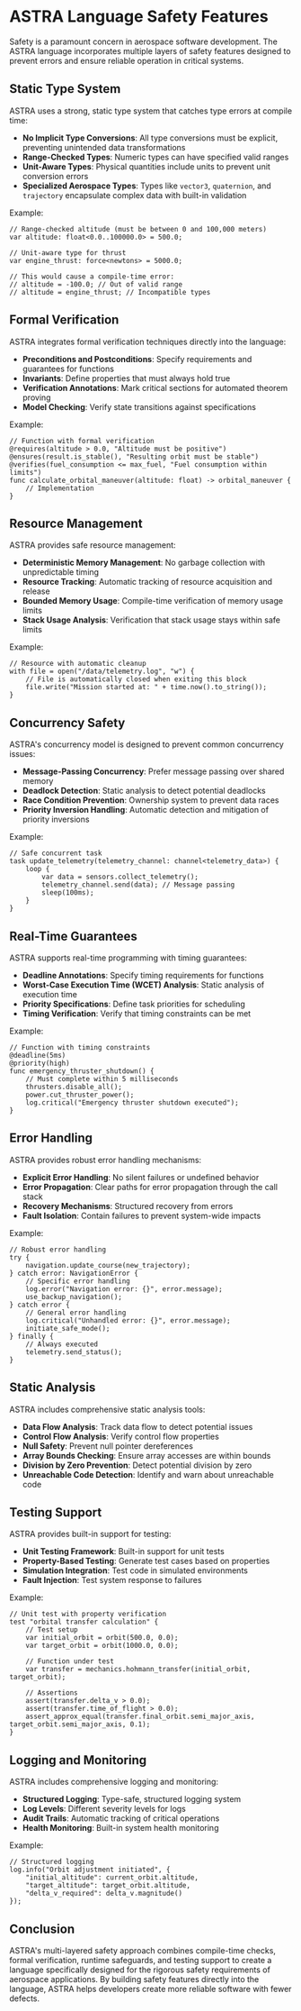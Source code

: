 # ASTRA Language Safety Features

Safety is a paramount concern in aerospace software development. The ASTRA language incorporates multiple layers of safety features designed to prevent errors and ensure reliable operation in critical systems.

## Static Type System

ASTRA uses a strong, static type system that catches type errors at compile time:

- **No Implicit Type Conversions**: All type conversions must be explicit, preventing unintended data transformations
- **Range-Checked Types**: Numeric types can have specified valid ranges
- **Unit-Aware Types**: Physical quantities include units to prevent unit conversion errors
- **Specialized Aerospace Types**: Types like `vector3`, `quaternion`, and `trajectory` encapsulate complex data with built-in validation

Example:
```astra
// Range-checked altitude (must be between 0 and 100,000 meters)
var altitude: float<0.0..100000.0> = 500.0;

// Unit-aware type for thrust
var engine_thrust: force<newtons> = 5000.0;

// This would cause a compile-time error:
// altitude = -100.0; // Out of valid range
// altitude = engine_thrust; // Incompatible types
```

## Formal Verification

ASTRA integrates formal verification techniques directly into the language:

- **Preconditions and Postconditions**: Specify requirements and guarantees for functions
- **Invariants**: Define properties that must always hold true
- **Verification Annotations**: Mark critical sections for automated theorem proving
- **Model Checking**: Verify state transitions against specifications

Example:
```astra
// Function with formal verification
@requires(altitude > 0.0, "Altitude must be positive")
@ensures(result.is_stable(), "Resulting orbit must be stable")
@verifies(fuel_consumption <= max_fuel, "Fuel consumption within limits")
func calculate_orbital_maneuver(altitude: float) -> orbital_maneuver {
    // Implementation
}
```

## Resource Management

ASTRA provides safe resource management:

- **Deterministic Memory Management**: No garbage collection with unpredictable timing
- **Resource Tracking**: Automatic tracking of resource acquisition and release
- **Bounded Memory Usage**: Compile-time verification of memory usage limits
- **Stack Usage Analysis**: Verification that stack usage stays within safe limits

Example:
```astra
// Resource with automatic cleanup
with file = open("/data/telemetry.log", "w") {
    // File is automatically closed when exiting this block
    file.write("Mission started at: " + time.now().to_string());
}
```

## Concurrency Safety

ASTRA's concurrency model is designed to prevent common concurrency issues:

- **Message-Passing Concurrency**: Prefer message passing over shared memory
- **Deadlock Detection**: Static analysis to detect potential deadlocks
- **Race Condition Prevention**: Ownership system to prevent data races
- **Priority Inversion Handling**: Automatic detection and mitigation of priority inversions

Example:
```astra
// Safe concurrent task
task update_telemetry(telemetry_channel: channel<telemetry_data>) {
    loop {
        var data = sensors.collect_telemetry();
        telemetry_channel.send(data); // Message passing
        sleep(100ms);
    }
}
```

## Real-Time Guarantees

ASTRA supports real-time programming with timing guarantees:

- **Deadline Annotations**: Specify timing requirements for functions
- **Worst-Case Execution Time (WCET) Analysis**: Static analysis of execution time
- **Priority Specifications**: Define task priorities for scheduling
- **Timing Verification**: Verify that timing constraints can be met

Example:
```astra
// Function with timing constraints
@deadline(5ms)
@priority(high)
func emergency_thruster_shutdown() {
    // Must complete within 5 milliseconds
    thrusters.disable_all();
    power.cut_thruster_power();
    log.critical("Emergency thruster shutdown executed");
}
```

## Error Handling

ASTRA provides robust error handling mechanisms:

- **Explicit Error Handling**: No silent failures or undefined behavior
- **Error Propagation**: Clear paths for error propagation through the call stack
- **Recovery Mechanisms**: Structured recovery from errors
- **Fault Isolation**: Contain failures to prevent system-wide impacts

Example:
```astra
// Robust error handling
try {
    navigation.update_course(new_trajectory);
} catch error: NavigationError {
    // Specific error handling
    log.error("Navigation error: {}", error.message);
    use_backup_navigation();
} catch error {
    // General error handling
    log.critical("Unhandled error: {}", error.message);
    initiate_safe_mode();
} finally {
    // Always executed
    telemetry.send_status();
}
```

## Static Analysis

ASTRA includes comprehensive static analysis tools:

- **Data Flow Analysis**: Track data flow to detect potential issues
- **Control Flow Analysis**: Verify control flow properties
- **Null Safety**: Prevent null pointer dereferences
- **Array Bounds Checking**: Ensure array accesses are within bounds
- **Division by Zero Prevention**: Detect potential division by zero
- **Unreachable Code Detection**: Identify and warn about unreachable code

## Testing Support

ASTRA provides built-in support for testing:

- **Unit Testing Framework**: Built-in support for unit tests
- **Property-Based Testing**: Generate test cases based on properties
- **Simulation Integration**: Test code in simulated environments
- **Fault Injection**: Test system response to failures

Example:
```astra
// Unit test with property verification
test "orbital transfer calculation" {
    // Test setup
    var initial_orbit = orbit(500.0, 0.0);
    var target_orbit = orbit(1000.0, 0.0);
    
    // Function under test
    var transfer = mechanics.hohmann_transfer(initial_orbit, target_orbit);
    
    // Assertions
    assert(transfer.delta_v > 0.0);
    assert(transfer.time_of_flight > 0.0);
    assert_approx_equal(transfer.final_orbit.semi_major_axis, target_orbit.semi_major_axis, 0.1);
}
```

## Logging and Monitoring

ASTRA includes comprehensive logging and monitoring:

- **Structured Logging**: Type-safe, structured logging system
- **Log Levels**: Different severity levels for logs
- **Audit Trails**: Automatic tracking of critical operations
- **Health Monitoring**: Built-in system health monitoring

Example:
```astra
// Structured logging
log.info("Orbit adjustment initiated", {
    "initial_altitude": current_orbit.altitude,
    "target_altitude": target_orbit.altitude,
    "delta_v_required": delta_v.magnitude()
});
```

## Conclusion

ASTRA's multi-layered safety approach combines compile-time checks, formal verification, runtime safeguards, and testing support to create a language specifically designed for the rigorous safety requirements of aerospace applications. By building safety features directly into the language, ASTRA helps developers create more reliable software with fewer defects.